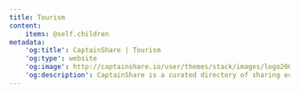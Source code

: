 ```yaml
---
title: Tourism
content:
    items: @self.children
metadata:
    'og:title': CaptainShare | Tourism
    'og:type': website
    'og:image': http://captainshare.io/user/themes/stack/images/logo2000.png
    'og:description': CaptainShare is a curated directory of sharing economy resources to make & save money
---
```

